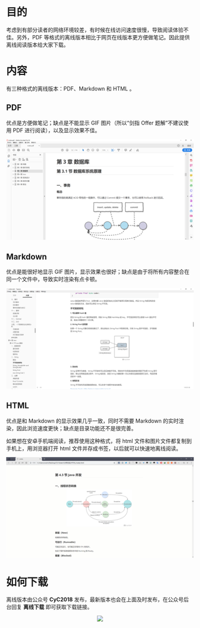 # 目的

考虑到有部分读者的网络环境较差，有时候在线访问速度很慢，导致阅读体验不佳。另外，PDF 等格式的离线版本相比于网页在线版本更方便做笔记。因此提供离线阅读版本给大家下载。

# 内容

有三种格式的离线版本：PDF、Markdown 和 HTML 。

## PDF

优点是方便做笔记；缺点是不能显示 GIF 图片（所以“剑指 Offer 题解”不建议使用 PDF 进行阅读），以及显示效果不佳。

![](download-pdf.png)

## Markdown

优点是能很好地显示 GIF 图片，显示效果也很好；缺点是由于将所有内容整合在同一个文件中，导致实时渲染有点卡顿。

![](download-markdown.png)

## HTML

优点是和 Markdown 的显示效果几乎一致，同时不需要 Markdown 的实时渲染，因此浏览速度更快；缺点是目录功能还不是很完善。

如果想在安卓手机端阅读，推荐使用这种格式，将 html 文件和图片文件都复制到手机上，用浏览器打开 html 文件并存成书签，以后就可以快速地离线阅读。

![](download-html.png)

# 如何下载

离线版本由公众号 **CyC2018** 发布，最新版本也会在上面及时发布，在公众号后台回复 **离线下载** 即可获取下载链接。

<div align="center"><img width="600px" src="https://cs-notes-1256109796.cos.ap-guangzhou.myqcloud.com/other/公众号海报2.png"></img></div>

